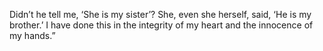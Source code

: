 Didn’t he tell me, ‘She is my sister’? She, even she herself, said, ‘He is my brother.’ I have done this in the integrity of my heart and the innocence of my hands.”
